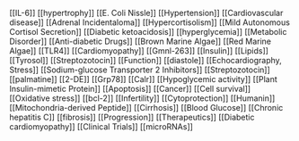 [[IL-6]]
[[hypertrophy]]
[[E. Coli Nissle]]
[[Hypertension]]
[[Cardiovascular disease]]
[[Adrenal Incidentaloma]]
[[Hypercortisolism]]
[[Mild Autonomous Cortisol Secretion]]
[[Diabetic ketoacidosis]]
[[hyperglycemia]]
[[Metabolic Disorder]]
[[Anti-diabetic Drugs]]
[[Brown Marine Algae]]
[[Red Marine Algae]]
[[TLR4]]
[[Cardiomyopathy]]
[[Gmnl-263]]
[[Insulin]]
[[Lipids]]
[[Tyrosol]]
[[Streptozotocin]]
[[Function]]
[[diastole]]
[[Echocardiography, Stress]]
[[Sodium-glucose Transporter 2 Inhibitors]]
[[Streptozotocin]]
[[palmatine]]
[[2-DE]]
[[Grp78]]
[[Calr]]
[[Hypoglycemic activity]]
[[Plant Insulin-mimetic Protein]]
[[Apoptosis]]
[[Cancer]]
[[Cell survival]]
[[Oxidative stress]]
[[bcl-2]]
[[Infertility]]
[[Cytoprotection]]
[[Humanin]]
[[Mitochondria-derived Peptide]]
[[Cirrhosis]]
[[Blood Glucose]]
[[Chronic hepatitis C]]
[[fibrosis]]
[[Progression]]
[[Therapeutics]]
[[Diabetic cardiomyopathy]]
[[Clinical Trials]]
[[microRNAs]]
